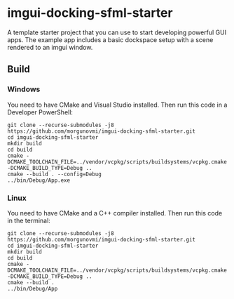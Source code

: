 # imgui-docking-sfml-starter
A template starter project that you can use to start developing powerful GUI apps. The example app includes a basic dockspace setup with a scene rendered to an imgui window.

## Build

### Windows
You need to have CMake and Visual Studio installed. Then run this code in a Developer PowerShell:

```
git clone --recurse-submodules -j8 https://github.com/morgunovmi/imgui-docking-sfml-starter.git
cd imgui-docking-sfml-starter
mkdir build
cd build
cmake -DCMAKE_TOOLCHAIN_FILE=../vendor/vcpkg/scripts/buildsystems/vcpkg.cmake -DCMAKE_BUILD_TYPE=Debug ..
cmake --build . --config=Debug
../bin/Debug/App.exe
```

### Linux
You need to have CMake and a C++ compiler installed. Then run this code in the terminal:

```
git clone --recurse-submodules -j8 https://github.com/morgunovmi/imgui-docking-sfml-starter.git
cd imgui-docking-sfml-starter
mkdir build
cd build
cmake -DCMAKE_TOOLCHAIN_FILE=../vendor/vcpkg/scripts/buildsystems/vcpkg.cmake -DCMAKE_BUILD_TYPE=Debug ..
cmake --build .
../bin/Debug/App
```
